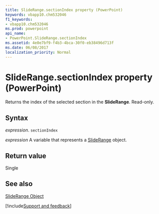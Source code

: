 ```yaml
---
title: SlideRange.sectionIndex property (PowerPoint)
keywords: vbapp10.chm532046
f1_keywords:
- vbapp10.chm532046
ms.prod: powerpoint
api_name:
- PowerPoint.SlideRange.sectionIndex
ms.assetid: 4e0e7bf9-f4b3-4bca-30f0-eb38496d713f
ms.date: 06/08/2017
localization_priority: Normal
---
```



# SlideRange.sectionIndex property (PowerPoint)

Returns the index of the selected section in the  **SlideRange**. Read-only.


## Syntax

_expression_. `sectionIndex`

_expression_ A variable that represents a [SlideRange](PowerPoint.SlideRange.md) object.


## Return value

Single


## See also


[SlideRange Object](PowerPoint.SlideRange.md)

[!include[Support and feedback](~/includes/feedback-boilerplate.md)]